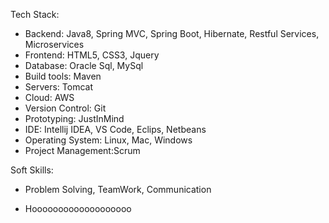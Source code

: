 
Tech Stack:

- Backend: Java8, Spring MVC, Spring Boot, Hibernate, Restful Services, Microservices
- Frontend: HTML5, CSS3, Jquery
- Database: Oracle Sql, MySql
- Build tools: Maven
- Servers: Tomcat
- Cloud: AWS
- Version Control: Git
- Prototyping: JustInMind
- IDE: Intellij IDEA, VS Code, Eclips, Netbeans
- Operating System: Linux, Mac, Windows
- Project Management:Scrum

Soft Skills:

- Problem Solving, TeamWork, Communication

- Hooooooooooooooooooo 
